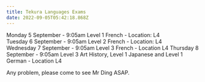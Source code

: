 ```yaml
---
title: Tekura Languages Exams
date: 2022-09-05T05:42:18.868Z
---
```



Monday 5 September - 9:05am Level 1 French - Location: L4  
Tuesday 6 September - 9:05am Level 2 French - Location: L4  
Wednesday 7 September - 9:05am Level 3 French - Location L4 
Thursday 8 September - 9:05am Level 3 Art History, Level 1 Japanese and Level 1 German - Location L4  

Any problem, please come to see Mr Ding ASAP.